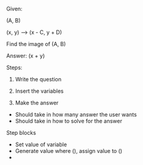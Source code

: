 Given:

(A, B)

(x, y) --> (x - C, y + D)

Find the image of (A, B)

Answer: (x + y)


Steps:

1. Write the question

2. Insert the variables

3. Make the answer
- Should take in how many answer the user wants
- Should take in how to solve for the answer


Step blocks

- Set value of variable
- Generate value where (), assign value to ()
- 